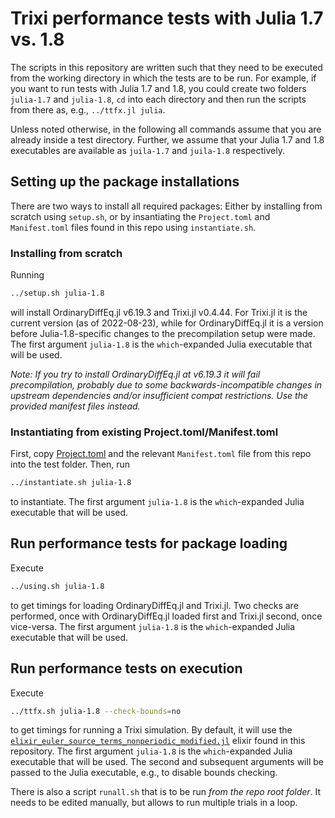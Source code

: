 # Trixi performance tests with Julia 1.7 vs. 1.8

The scripts in this repository are written such that they need to be executed
from the working directory in which the tests are to be run. For example, if you
want to run tests with Julia 1.7 and 1.8, you could create two folders
`julia-1.7` and `julia-1.8`, `cd` into each directory and then run the scripts
from there as, e.g., `../ttfx.jl julia`.

Unless noted otherwise, in the following all commands assume that you are
already inside a test directory. Further, we assume that your Julia 1.7 and 1.8
executables are available as `juila-1.7` and `juila-1.8` respectively.


## Setting up the package installations
There are two ways to install all required packages: Either by installing from scratch
using `setup.sh`, or by insantiating the `Project.toml` and `Manifest.toml`
files found in this repo using `instantiate.sh`.

### Installing from scratch
Running
```bash
../setup.sh julia-1.8
```
will install OrdinaryDiffEq.jl v6.19.3 and Trixi.jl v0.4.44. For Trixi.jl it is
the current version (as of 2022-08-23), while for OrdinaryDiffEq.jl it is a
version before Julia-1.8-specific changes to the precompilation setup were made.
The first argument `julia-1.8` is the `which`-expanded Julia executable that
will be used.

*Note: If you try to install OrdinaryDiffEq.jl at v6.19.3 it will fail
precompilation, probably due to some backwards-incompatible changes in upstream
dependencies and/or insufficient compat restrictions. Use the provided manifest
files instead.*

### Instantiating from existing Project.toml/Manifest.toml
First, copy [Project.toml](Project.toml) and the relevant `Manifest.toml` file
from this repo into the test folder. Then, run
```bash
../instantiate.sh julia-1.8
```
to instantiate.
The first argument `julia-1.8` is the `which`-expanded Julia executable that
will be used.


## Run performance tests for package loading
Execute
```bash
../using.sh julia-1.8
```
to get timings for loading OrdinaryDiffEq.jl and Trixi.jl. Two
checks are performed, once with OrdinaryDiffEq.jl loaded first and Trixi.jl
second, once vice-versa.
The first argument `julia-1.8` is the `which`-expanded Julia executable that
will be used.


## Run performance tests on execution
Execute
```bash
../ttfx.sh julia-1.8 --check-bounds=no
```
to get timings for running a Trixi simulation. By default, it will use the
[`elixir_euler_source_terms_nonperiodic_modified.jl`](elixir_euler_source_terms_nonperiodic_modified.jl)
elixir found in this repository.
The first argument `julia-1.8` is the `which`-expanded Julia executable that
will be used. The second and subsequent arguments will be passed to the Julia
executable, e.g., to disable bounds checking.

There is also a script `runall.sh` that is to be run *from the repo root
folder*. It needs to be edited manually, but allows to run multiple trials in a loop.
